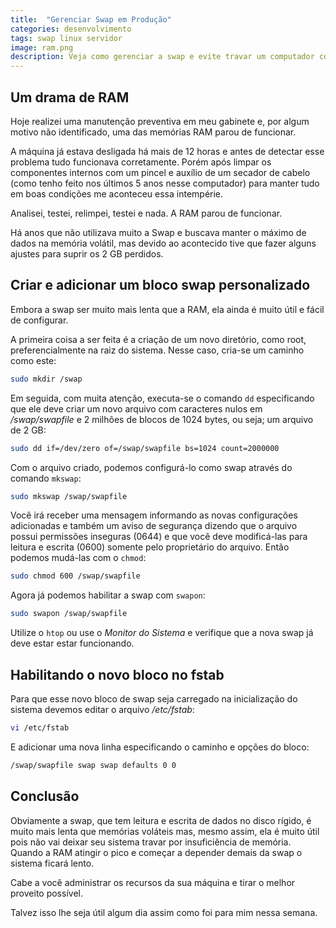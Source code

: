 ```yaml
---
title:  "Gerenciar Swap em Produção"
categories: desenvolvimento
tags: swap linux servidor
image: ram.png
description: Veja como gerenciar a swap e evite travar um computador com pouca RAM.
---
```


## Um drama de RAM

Hoje realizei uma manutenção preventiva em meu gabinete e, por algum motivo não identificado, uma das memórias RAM parou de funcionar.

A máquina já estava desligada há mais de 12 horas e antes de detectar esse problema tudo funcionava corretamente. Porém após limpar os componentes internos com um pincel e auxílio de um secador de cabelo (como tenho feito nos últimos 5 anos nesse computador) para manter tudo em boas condições me aconteceu essa intempérie.

Analisei, testei, relimpei, testei e nada. A RAM parou de funcionar.

Há anos que não utilizava muito a Swap e buscava manter o máximo de dados na memória volátil, mas devido ao acontecido tive que fazer alguns ajustes para suprir os 2 GB perdidos.

## Criar e adicionar um bloco swap personalizado

Embora a swap ser muito mais lenta que a RAM, ela ainda é muito útil e fácil de configurar.

A primeira coisa a ser feita é a criação de um novo diretório, como root, preferencialmente na raiz do sistema. Nesse caso, cria-se um caminho como este:

```sh
sudo mkdir /swap
```

Em seguida, com muita atenção, executa-se o comando `dd` especificando que ele deve criar um novo arquivo com caracteres nulos em _/swap/swapfile_ e 2 milhões de blocos de 1024 bytes, ou seja; um arquivo de 2 GB:

```sh
sudo dd if=/dev/zero of=/swap/swapfile bs=1024 count=2000000
```

Com o arquivo criado, podemos configurá-lo como swap através do comando `mkswap`:

```sh
sudo mkswap /swap/swapfile
```

Você irá receber uma mensagem informando as novas configurações adicionadas e também um aviso de segurança dizendo que o arquivo possui permissões inseguras (0644) e que você deve modificá-las para leitura e escrita (0600) somente pelo proprietário do arquivo. Então podemos mudá-las com o `chmod`:

```sh
sudo chmod 600 /swap/swapfile
```

Agora já podemos habilitar a swap com `swapon`:

```sh
sudo swapon /swap/swapfile
```

Utilize o `htop` ou use o _Monitor do Sistema_ e verifique que a nova swap já deve estar estar funcionando.

## Habilitando o novo bloco no fstab

Para que esse novo bloco de swap seja carregado na inicialização do sistema devemos editar o arquivo _/etc/fstab_:

```sh
vi /etc/fstab
```

E adicionar uma nova linha especificando o caminho e opções do bloco:

```sh
/swap/swapfile swap swap defaults 0 0
```

## Conclusão

Obviamente a swap, que tem leitura e escrita de dados no disco rígido, é muito mais lenta que memórias voláteis mas, mesmo assim, ela é muito útil pois não vai deixar seu sistema travar por insuficiência de memória. Quando a RAM atingir o pico e começar a depender demais da swap o sistema ficará lento.

Cabe a você administrar os recursos da sua máquina e tirar o melhor proveito possível.

Talvez isso lhe seja útil algum dia assim como foi para mim nessa semana.
